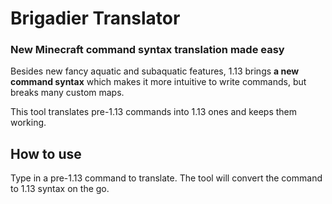 # Brigadier Translator
### New Minecraft command syntax translation made easy

Besides new fancy aquatic and subaquatic features, 1.13 brings **a new command syntax** which makes it more intuitive to write commands, but breaks many custom maps.

This tool translates pre-1.13 commands into 1.13 ones and keeps them working.

## How to use
Type in a pre-1.13 command to translate. The tool will convert the command to 1.13 syntax on the go.
